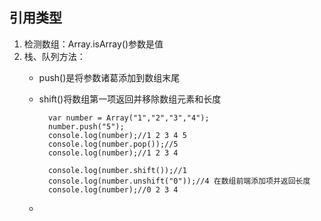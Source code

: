 ## 引用类型
1. 检测数组：Array.isArray()参数是值
2. 栈、队列方法：
	* push()是将参数诸葛添加到数组末尾
	* shift()将数组第一项返回并移除数组元素和长度

			var number = Array("1","2","3","4");
		    number.push("5");
		    console.log(number);//1 2 3 4 5
		    console.log(number.pop());//5
		    console.log(number);//1 2 3 4
		
		    console.log(number.shift());//1
		    console.log(number.unshift("0"));//4 在数组前端添加项并返回长度
		    console.log(number);//0 2 3 4
	* 